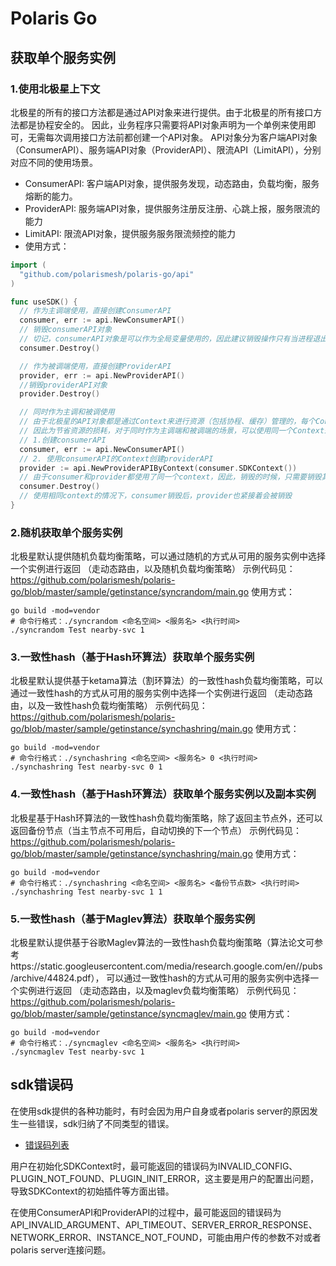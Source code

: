 # Polaris Go

## 获取单个服务实例

### 1.使用北极星上下文

北极星的所有的接口方法都是通过API对象来进行提供。由于北极星的所有接口方法都是协程安全的。
因此，业务程序只需要将API对象声明为一个单例来使用即可，无需每次调用接口方法前都创建一个API对象。
API对象分为客户端API对象（ConsumerAPI）、服务端API对象（ProviderAPI）、限流API（LimitAPI），分别对应不同的使用场景。
- ConsumerAPI: 客户端API对象，提供服务发现，动态路由，负载均衡，服务熔断的能力。
- ProviderAPI: 服务端API对象，提供服务注册反注册、心跳上报，服务限流的能力
- LimitAPI: 限流API对象，提供服务服务限流频控的能力
- 使用方式：
```go
import (
  "github.com/polarismesh/polaris-go/api"
)

func useSDK() {
  // 作为主调端使用，直接创建ConsumerAPI
  consumer, err := api.NewConsumerAPI()
  // 销毁consumerAPI对象
  // 切记，consumerAPI对象是可以作为全局变量使用的，因此建议销毁操作只有当进程退出才进行销毁
  consumer.Destroy()

  // 作为被调端使用，直接创建ProviderAPI
  provider, err := api.NewProviderAPI()
  //销毁providerAPI对象
  provider.Destroy()

  // 同时作为主调和被调使用
  // 由于北极星的API对象都是通过Context来进行资源（包括协程、缓存）管理的，每个Context对象所管理的资源都是独立的
  // 因此为节省资源的损耗，对于同时作为主调端和被调端的场景，可以使用同一个Context来创建API
  // 1.创建consumerAPI
  consumer, err := api.NewConsumerAPI()
  // 2. 使用consumerAPI的Context创建providerAPI
  provider := api.NewProviderAPIByContext(consumer.SDKContext())
  // 由于consumer和provider都使用了同一个context，因此，销毁的时候，只需要销毁其中一个就行
  consumer.Destroy()
  // 使用相同context的情况下，consumer销毁后，provider也紧接着会被销毁
}
```

### 2.随机获取单个服务实例

北极星默认提供随机负载均衡策略，可以通过随机的方式从可用的服务实例中选择一个实例进行返回
（走动态路由，以及随机负载均衡策略）
示例代码见：https://github.com/polarismesh/polaris-go/blob/master/sample/getinstance/syncrandom/main.go
使用方式：
````
go build -mod=vendor
# 命令行格式：./syncrandom <命名空间> <服务名> <执行时间>
./syncrandom Test nearby-svc 1
````

### 3.一致性hash（基于Hash环算法）获取单个服务实例

北极星默认提供基于ketama算法（割环算法）的一致性hash负载均衡策略，可以通过一致性hash的方式从可用的服务实例中选择一个实例进行返回
（走动态路由，以及一致性hash负载均衡策略）
示例代码见：https://github.com/polarismesh/polaris-go/blob/master/sample/getinstance/synchashring/main.go
使用方式：
````
go build -mod=vendor
# 命令行格式：./synchashring <命名空间> <服务名> 0 <执行时间>
./synchashring Test nearby-svc 0 1
````

### 4.一致性hash（基于Hash环算法）获取单个服务实例以及副本实例

北极星基于Hash环算法的一致性hash负载均衡策略，除了返回主节点外，还可以返回备份节点（当主节点不可用后，自动切换的下一个节点）
示例代码见：https://github.com/polarismesh/polaris-go/blob/master/sample/getinstance/synchashring/main.go
使用方式：
````
go build -mod=vendor
# 命令行格式：./synchashring <命名空间> <服务名> <备份节点数> <执行时间>
./synchashring Test nearby-svc 1 1
````

### 5.一致性hash（基于Maglev算法）获取单个服务实例

北极星默认提供基于谷歌Maglev算法的一致性hash负载均衡策略（算法论文可参考https://static.googleusercontent.com/media/research.google.com/en//pubs/archive/44824.pdf），
可以通过一致性hash的方式从可用的服务实例中选择一个实例进行返回
（走动态路由，以及maglev负载均衡策略）
示例代码见：https://github.com/polarismesh/polaris-go/blob/master/sample/getinstance/syncmaglev/main.go
使用方式：
````
go build -mod=vendor
# 命令行格式：./syncmaglev <命名空间> <服务名> <执行时间>
./syncmaglev Test nearby-svc 1
````

## sdk错误码

在使用sdk提供的各种功能时，有时会因为用户自身或者polaris server的原因发生一些错误，sdk归纳了不同类型的错误。

- [错误码列表](https://git.code.oa.com/polaris/polaris/wikis/%E8%AF%A6%E7%BB%86%E8%AE%BE%E8%AE%A1/%E5%8F%AF%E6%9C%8D%E5%8A%A1%E6%80%A7/sdk%E9%94%99%E8%AF%AF%E7%A0%81)

用户在初始化SDKContext时，最可能返回的错误码为INVALID_CONFIG、PLUGIN_NOT_FOUND、PLUGIN_INIT_ERROR，这主要是用户的配置出问题，导致SDKContext的初始插件等方面出错。

在使用ConsumerAPI和ProviderAPI的过程中，最可能返回的错误码为API_INVALID_ARGUMENT、API_TIMEOUT、SERVER_ERROR_RESPONSE、NETWORK_ERROR、INSTANCE_NOT_FOUND，可能由用户传的参数不对或者polaris server连接问题。

